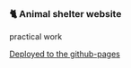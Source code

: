 ### 🐈 Animal shelter website
practical work

[Deployed to the github-pages](https://ksandr-sl.github.io/shelter/shelter/index.html)
